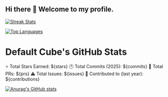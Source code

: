 ## Hi there 👋 Welcome to my profile.

<!--
![GitHub Activity](https://github-readme-streak-stats.herokuapp.com/?user=IsaacNjoroge2024&theme=dark)
-->

[![Streak Stats](https://github-readme-streak-stats.herokuapp.com/?user=IsaacNjoroge2024&theme=dark&hide_border=true)](https://github.com/IsaacNjoroge2024)

[![Top Languages](https://github-readme-stats.vercel.app/api/top-langs/?username=IsaacNjoroge2024&layout=compact&theme=dark&hide_border=true)](https://github.com/IsaacNjoroge2024)

# Default Cube's GitHub Stats

⭐ Total Stars Earned: ${stars}
🕐 Total Commits (2025): ${commits}
🔄 Total PRs: ${prs} 
⚠️ Total Issues: ${issues}
📱 Contributed to (last year): ${contributions}

<!--
[![Grade](https://github-readme-stats.vercel.app/api?username=IsaacNjoroge2024&show_icons=true&theme=dark&hide_border=true&custom_title=Cube%27s%20GitHub%20Stats)](https://github.com/IsaacNjoroge2024)
-->

[![Anurag's GitHub stats](https://github-readme-stats.vercel.app/api?username=IsaacNjoroge2024)](https://github.com/anuraghazra/github-readme-stats)

<!--
![GitHub Stats](https://github-readme-stats.vercel.app/api?username=IsaacNjoroge2024&count_private=true&show_icons=true&theme=dark&include_all_commits=true)
-->

<!--
![GitHub Stats](https://github-readme-stats.vercel.app/api?username=IsaacNjoroge2024&count_private=true&show_icons=true&theme=dark&token=${{ secrets.README_TOKEN }})
-->

<!--
**IsaacNjoroge2024/IsaacNjoroge2024** is a ✨ _special_ ✨ repository because its `README.md` (this file) appears on your GitHub profile.

Here are some ideas to get you started:

- 🔭 I’m currently working on ...
- 🌱 I’m currently learning ...
- 👯 I’m looking to collaborate on ...
- 🤔 I’m looking for help with ...
- 💬 Ask me about ...
- 📫 How to reach me: ...
- 😄 Pronouns: ...
- ⚡ Fun fact: ...
-->
